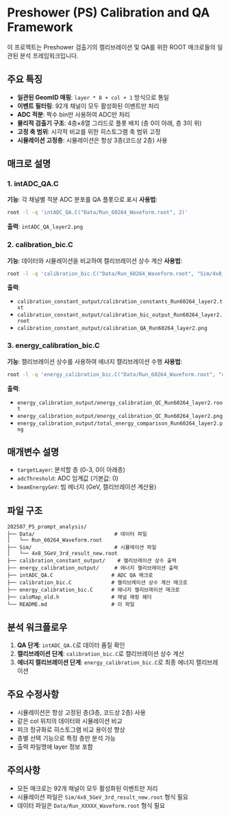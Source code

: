 # Preshower (PS) Calibration and QA Framework

이 프로젝트는 Preshower 검출기의 캘리브레이션 및 QA를 위한 ROOT 매크로들의 일관된 분석 프레임워크입니다.

## 주요 특징

- **일관된 GeomID 매핑**: `layer * 8 + col + 1` 방식으로 통일
- **이벤트 필터링**: 92개 채널이 모두 활성화된 이벤트만 처리
- **ADC 적분**: 짝수 bin만 사용하여 ADC만 처리
- **물리적 검출기 구조**: 4층×8열 그리드로 플롯 배치 (층 0이 아래, 층 3이 위)
- **고정 축 범위**: 시각적 비교를 위한 히스토그램 축 범위 고정
- **시뮬레이션 고정층**: 시뮬레이션은 항상 3층(코드상 2층) 사용

## 매크로 설명

### 1. intADC_QA.C
**기능**: 각 채널별 적분 ADC 분포를 QA 플롯으로 표시
**사용법**:
```bash
root -l -q 'intADC_QA.C("Data/Run_60264_Waveform.root", 2)'
```
**출력**: `intADC_QA_layer2.png`

### 2. calibration_bic.C
**기능**: 데이터와 시뮬레이션을 비교하여 캘리브레이션 상수 계산
**사용법**:
```bash
root -l -q 'calibration_bic.C("Data/Run_60264_Waveform.root", "Sim/4x8_5GeV_3rd_result_new.root", 3.0, 2)'
```
**출력**: 
- `calibration_constant_output/calibration_constants_Run60264_layer2.txt`
- `calibration_constant_output/calibration_bic_output_Run60264_layer2.root`
- `calibration_constant_output/calibration_QA_Run60264_layer2.png`

### 3. energy_calibration_bic.C
**기능**: 캘리브레이션 상수를 사용하여 에너지 캘리브레이션 수행
**사용법**:
```bash
root -l -q 'energy_calibration_bic.C("Data/Run_60264_Waveform.root", "calibration_constant_output/calibration_bic_output_Run60264_layer2.root", "energy_calibration_output/energy_calibration_QC_Run60264_layer2.root", 2)'
```
**출력**:
- `energy_calibration_output/energy_calibration_QC_Run60264_layer2.root`
- `energy_calibration_output/energy_calibration_QC_Run60264_layer2.png`
- `energy_calibration_output/total_energy_comparison_Run60264_layer2.png`

## 매개변수 설명

- `targetLayer`: 분석할 층 (0-3, 0이 아래층)
- `adcThreshold`: ADC 임계값 (기본값: 0)
- `beamEnergyGeV`: 빔 에너지 (GeV, 캘리브레이션 계산용)

## 파일 구조

```
202507_PS_prompt_analysis/
├── Data/                          # 데이터 파일
│   └── Run_60264_Waveform.root
├── Sim/                           # 시뮬레이션 파일
│   └── 4x8_5GeV_3rd_result_new.root
├── calibration_constant_output/    # 캘리브레이션 상수 출력
├── energy_calibration_output/     # 에너지 캘리브레이션 출력
├── intADC_QA.C                   # ADC QA 매크로
├── calibration_bic.C             # 캘리브레이션 상수 계산 매크로
├── energy_calibration_bic.C      # 에너지 캘리브레이션 매크로
├── caloMap_old.h                 # 채널 매핑 헤더
└── README.md                     # 이 파일
```

## 분석 워크플로우

1. **QA 단계**: `intADC_QA.C`로 데이터 품질 확인
2. **캘리브레이션 단계**: `calibration_bic.C`로 캘리브레이션 상수 계산
3. **에너지 캘리브레이션 단계**: `energy_calibration_bic.C`로 최종 에너지 캘리브레이션

## 주요 수정사항

- 시뮬레이션은 항상 고정된 층(3층, 코드상 2층) 사용
- 같은 col 위치의 데이터와 시뮬레이션 비교
- 피크 정규화로 히스토그램 비교 용이성 향상
- 층별 선택 기능으로 특정 층만 분석 가능
- 출력 파일명에 layer 정보 포함

## 주의사항

- 모든 매크로는 92개 채널이 모두 활성화된 이벤트만 처리
- 시뮬레이션 파일은 `Sim/4x8_5GeV_3rd_result_new.root` 형식 필요
- 데이터 파일은 `Data/Run_XXXXX_Waveform.root` 형식 필요